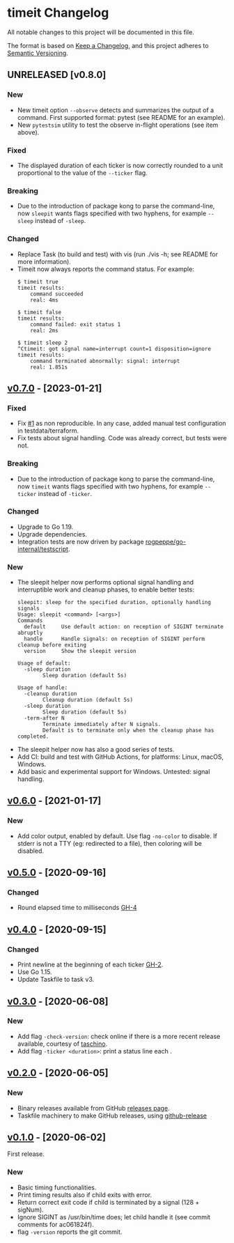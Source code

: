 # timeit Changelog

All notable changes to this project will be documented in this file.

The format is based on [Keep a Changelog](https://keepachangelog.com/en/1.0.0/),
and this project adheres to [Semantic Versioning](https://semver.org/spec/v2.0.0.html).

## UNRELEASED [v0.8.0]

### New

- New timeit option `--observe` detects and summarizes the output of a command. First supported format: pytest (see README for an example).
- New `pytestsim` utility to test the observe in-flight operations (see item above).

### Fixed

- The displayed duration of each ticker is now correctly rounded to a unit proportional to the value of the `--ticker` flag.

### Breaking

- Due to the introduction of package kong to parse the command-line, now `sleepit` wants flags specified with two hyphens, for example `--sleep` instead of `-sleep`.

### Changed

- Replace Task (to build and test) with vis (run ./vis -h; see README for more information).
- Timeit now always reports the command status. For example:
   ```
   $ timeit true
   timeit results:
       command succeeded
       real: 4ms

   $ timeit false
   timeit results:
       command failed: exit status 1
       real: 2ms

   $ timeit sleep 2
   ^Ctimeit: got signal name=interrupt count=1 disposition=ignore
   timeit results:
       command terminated abnormally: signal: interrupt
       real: 1.851s
   ```

## [v0.7.0] - [2023-01-21]

### Fixed

- Fix [#1](https://github.com/marco-m/timeit/issues/1) as non reproducible. In any case, added manual test configuration in testdata/terraform.
- Fix tests about signal handling. Code was already correct, but tests were not.

### Breaking

- Due to the introduction of package kong to parse the command-line, now `timeit` wants flags specified with two hyphens, for example `--ticker` instead of `-ticker`. 

### Changed

- Upgrade to Go 1.19.
- Upgrade dependencies.
- Integration tests are now driven by package [rogpeppe/go-internal/testscript](http://github.com/rogpeppe/go-internal).

### New

- The sleepit helper now performs optional signal handling and interruptible work and cleanup phases, to enable better tests:
  ```
  sleepit: sleep for the specified duration, optionally handling signals
  Usage: sleepit <command> [<args>]
  Commands
    default     Use default action: on reception of SIGINT terminate abruptly
    handle      Handle signals: on reception of SIGINT perform cleanup before exiting
    version     Show the sleepit version

  Usage of default:
    -sleep duration
          Sleep duration (default 5s)

  Usage of handle:
    -cleanup duration
          Cleanup duration (default 5s)
    -sleep duration
          Sleep duration (default 5s)
    -term-after N
          Terminate immediately after N signals.
          Default is to terminate only when the cleanup phase has completed.
  ```
- The sleepit helper now has also a good series of tests.
- Add CI: build and test with GitHub Actions, for platforms: Linux, macOS, Windows.
- Add basic and experimental support for Windows. Untested: signal handling.

## [v0.6.0] - [2021-01-17]

### New

- Add color output, enabled by default. Use flag `-no-color` to disable. If stderr is not a TTY (eg: redirected to a file), then coloring will be disabled.

## [v0.5.0] - [2020-09-16]

### Changed

- Round elapsed time to milliseconds [GH-4](https://github.com/marco-m/timeit/issues/4)

## [v0.4.0] - [2020-09-15]

### Changed

- Print newline at the beginning of each ticker [GH-2](https://github.com/marco-m/timeit/issues/2).
- Use Go 1.15.
- Update Taskfile to task v3.

## [v0.3.0] - [2020-06-08]

### New

- Add flag `-check-version`: check online if there is a more recent release
  available, courtesy of [taschino](https://github.com/marco-m/taschino).
- Add flag `-ticker <duration>`: print a status line each <duration>.

## [v0.2.0] - [2020-06-05]

### New

- Binary releases available from GitHub [releases
  page](https://github.com/marco-m/timeit/releases).
- Taskfile machinery to make GitHub releases, using
  [github-release](https://github.com/github-release/github-release)

## [v0.1.0] - [2020-06-02]

First release.

### New

- Basic timing functionalities.
- Print timing results also if child exits with error.
- Return correct exit code if child is terminated by a signal (128 + sigNum).
- Ignore SIGINT as /usr/bin/time does; let child handle it (see commit comments
  for ac061824f).
- flag `-version` reports the git commit.


[v0.1.0]: https://github.com/marco-m/timeit/releases/tag/v0.1.0
[v0.2.0]: https://github.com/marco-m/timeit/releases/tag/v0.2.0
[v0.3.0]: https://github.com/marco-m/timeit/releases/tag/v0.3.0
[v0.4.0]: https://github.com/marco-m/timeit/releases/tag/v0.4.0
[v0.5.0]: https://github.com/marco-m/timeit/releases/tag/v0.5.0
[v0.6.0]: https://github.com/marco-m/timeit/releases/tag/v0.6.0
[v0.7.0]: https://github.com/marco-m/timeit/releases/tag/v0.7.0
